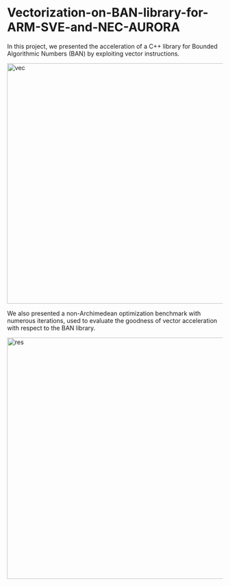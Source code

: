 # Vectorization-on-BAN-library-for-ARM-SVE-and-NEC-AURORA
In this project, we presented the acceleration of a C++ library for Bounded Algorithmic Numbers (BAN) by exploiting vector instructions. 

<img width="560" alt="vec" src="https://github.com/max423/Vectorization-on-BAN-library-for-ARM-SVE-NEC-AURORA/assets/61793103/5edd11b9-5406-4ef8-b64f-365822e92380">

We also presented a non-Archimedean optimization benchmark with numerous iterations, used to evaluate the goodness of vector acceleration with respect to the BAN library.

<img width="562" alt="res" src="https://github.com/max423/Vectorization-on-BAN-library-for-ARM-SVE-NEC-AURORA/assets/61793103/0d00c844-3152-4595-ad93-994b934419c3">
